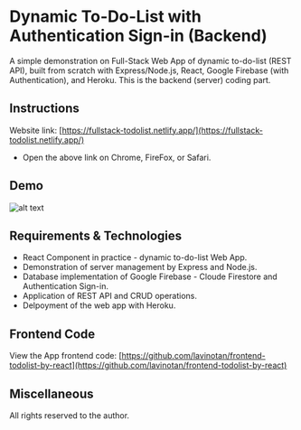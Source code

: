 # Dynamic To-Do-List with Authentication Sign-in (Backend)
A simple demonstration on Full-Stack Web App of dynamic to-do-list (REST API), built from scratch with Express/Node.js, React, Google Firebase (with Authentication), and Heroku. This is the backend (server) coding part.

## Instructions
Website link: [https://fullstack-todolist.netlify.app/](https://fullstack-todolist.netlify.app/)
* Open the above link on Chrome, FireFox, or Safari.

## Demo 
![alt text](https://github.com/lavinotan/backend-todolist-by-node-express/blob/9ca3729ee3ccb60fd670bee5c3d436e764b2b688/dynamic-todolist-with-auth.gif "App demo")

## Requirements & Technologies
* React Component in practice - dynamic to-do-list Web App.
* Demonstration of server management by Express and Node.js.
* Database implementation of Google Firebase - Cloude Firestore and Authentication Sign-in.
* Application of REST API and CRUD operations.
* Delpoyment of the web app with Heroku.

## Frontend Code
View the App frontend code: [https://github.com/lavinotan/frontend-todolist-by-react](https://github.com/lavinotan/frontend-todolist-by-react)

## Miscellaneous
All rights reserved to the author.